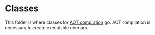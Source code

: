 # Classes

This folder is where classes for [AOT compilation](https://clojure.org/guides/deps_and_cli#aot_compilation) go.
AOT compilation is necessary to create executable uberjars.
